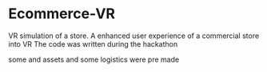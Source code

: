 # Ecommerce-VR
VR simulation of a store. A enhanced user experience of a commercial store into VR
The code was written during the hackathon

some and assets and some logistics were pre made
